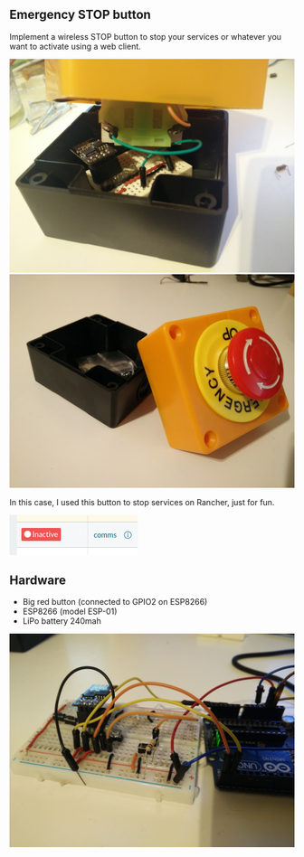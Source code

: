 ## Emergency STOP button

Implement a wireless STOP button to stop your services or whatever you want to
activate using a web client.

![](imgs/inside.png)
![](imgs/button.png)

In this case, I used this button to stop services on Rancher, just for fun.

![](imgs/rancher.png)

## Hardware

* Big red button (connected to GPIO2 on ESP8266)
* ESP8266 (model ESP-01)
* LiPo battery 240mah

![](imgs/dev.png)

